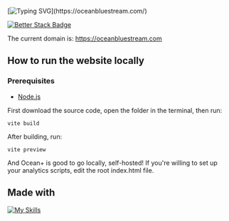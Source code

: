 [![Typing SVG](https://readme-typing-svg.demolab.com?font=Jetbrains+Mono&size=30&pause=1300&color=4FB4F7&width=1000&lines=Ocean+Plus;The+website+for+Vyond+%26+GoAnimate+Movies!;Watch+Vyond+%26+GoAnimate+Shorts+For+Free!;100%25+Free%2C+No+credit+card+needed.;Unlimited+watching+time+of+your+favorite+content!;The+website+code+is+Open+Sourced%2C+hosted+on+GitHub!)](https://oceanbluestream.com/)

[![Better Stack Badge](https://uptime.betterstack.com/status-badges/v3/monitor/1lozq.svg)](https://status.oceanbluestream.com/)

The current domain is: https://oceanbluestream.com

## How to run the website locally

### Prerequisites

* [Node.js](https://nodejs.org/en)

First download the source code, open the folder in the terminal, then run:

```
vite build
```

After building, run:

```
vite preview
```

And Ocean+ is good to go locally, self-hosted!
If you're willing to set up your analytics scripts, edit the root index.html file.

## Made with

[![My Skills](https://skillicons.dev/icons?i=github,git,npm,nodejs,typescript,react,vite,tailwind,webstorm,pycharm,netlify,discord,workers,vscode&perline=6)](https://oceanbluestream.com)
